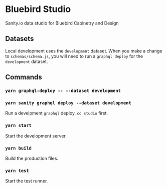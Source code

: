 # Bluebird Studio

Sanity.io data studio for Bluebird Cabinetry and Design

## Datasets

Local development uses the `development` dataset. When you make a change to `schemas/schema.js`, you will need to run a `graphql deploy` for the `development` dataset.

## Commands

### `yarn graphql-deploy -- --dataset development`

### `yarn sanity graphql deploy --dataset development`

Run a develpment `graphql` deploy. `cd studio` first.

### `yarn start`

Start the development server.

### `yarn build`

Build the production files.

### `yarn test`

Start the test runner.
